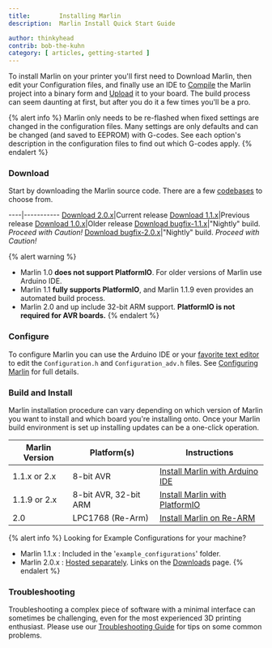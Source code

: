 ```yaml
---
title:        Installing Marlin
description:  Marlin Install Quick Start Guide

author: thinkyhead
contrib: bob-the-kuhn
category: [ articles, getting-started ]
---
```


To install Marlin on your printer you'll first need to Download Marlin, then edit your Configuration files, and finally use an IDE to [Compile](//en.wikipedia.org/wiki/Compiler) the Marlin project into a binary form and [Upload](//www.arduino.cc/en/Guide/Environment#toc9) it to your board. The build process can seem daunting at first, but after you do it a few times you'll be a pro.

{% alert info %}
Marlin only needs to be re-flashed when fixed settings are changed in the configuration files. Many settings are only defaults and can be changed (and saved to EEPROM) with G-codes. See each option's description in the configuration files to find out which G-codes apply.
{% endalert %}

### Download

Start by downloading the Marlin source code. There are a few [codebases](//en.wikipedia.org/wiki/Codebase) to choose from.

----|-----------
[Download 2.0.x](//github.com/MarlinFirmware/Marlin/archive/2.0.x.zip)|Current release
[Download 1.1.x](//github.com/MarlinFirmware/Marlin/archive/1.1.x.zip)|Previous release
[Download 1.0.x](//github.com/MarlinFirmware/Marlin/archive/1.0.x.zip)|Older release
[Download bugfix-1.1.x](//github.com/MarlinFirmware/Marlin/archive/bugfix-1.1.x.zip)|"Nightly" build. _Proceed with Caution!_
[Download bugfix-2.0.x](//github.com/MarlinFirmware/Marlin/archive/bugfix-2.0.x.zip)|"Nightly" build. _Proceed with Caution!_

{% alert warning %}
- Marlin 1.0 **does not support PlatformIO**. For older versions of Marlin use Arduino IDE.
- Marlin 1.1 **fully supports PlatformIO**, and Marlin 1.1.9 even provides an automated build process.
- Marlin 2.0 and up include 32-bit ARM support. **PlatformIO is not required for AVR boards.**
{% endalert %}

### Configure

To configure Marlin you can use the Arduino IDE or your [favorite text editor](//www.sublimetext.com/) to edit the `Configuration.h` and `Configuration_adv.h` files. See [Configuring Marlin](/docs/configuration/configuration.html) for full details.

### Build and Install

Marlin installation procedure can vary depending on which version of Marlin you want to install and which board you're installing onto. Once your Marlin build environment is set up installing updates can be a one-click operation.

Marlin Version|Platform(s)|Instructions
--------------|-----------|----
1.1.x or 2.x|8-bit AVR|[Install Marlin with Arduino IDE](install_arduino.html)
1.1.9 or 2.x|8-bit AVR, 32-bit ARM|[Install Marlin with PlatformIO](install_platformio.html)
2.0|LPC1768 (Re-Arm)|[Install Marlin on Re-ARM](install_rearm.html)

{% alert info %}
Looking for Example Configurations for your machine?
- Marlin 1.1.x : Included in the '`example_configurations`' folder.
- Marlin 2.0.x : [Hosted separately](//github.com/MarlinFirmware/Configurations). Links on the [Downloads](/meta/download/) page.
{% endalert %}

### Troubleshooting

Troubleshooting a complex piece of software with a minimal interface can sometimes be challenging, even for the most experienced 3D printing enthusiast. Please use our [Troubleshooting Guide](troubleshooting.html) for tips on some common problems.
